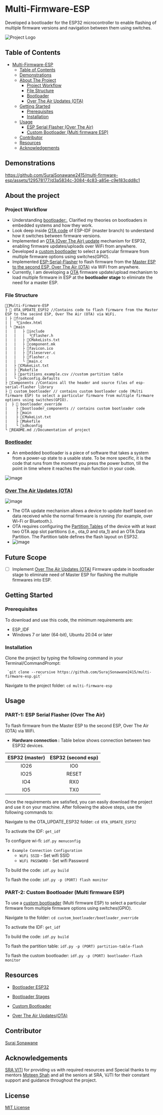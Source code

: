 # Multi-Firmware-ESP

Developed a bootloader for the ESP32 microcontroller to enable flashing of multiple firmware versions and navigation between them using switches.

![Project Logo](https://github.com/user-attachments/assets/d3d3317a-368e-455b-9432-a88ce6480450)
## Table of Contents

- [Multi-Firmware-ESP](#multi-firmware-esp)
  - [Table of Contents](#table-of-contents)
  - [Demonstrations](#demonstrations)
  - [About The Project](#about-the-project)
    - [Project Workflow](#project-workflow)
    - [File Structure](#file-structure)
    - [Bootloader](#bootloader)
    - [Over The Air Updates (OTA)](#over-the-air-updates-ota)
  - [Getting Started](#getting-started)
    - [Prerequisites](#prerequisites)
    - [Installation](#installation)
  - [Usage](#usage)
    - [ESP Serial Flasher (Over The Air)](#part-1-esp-serial-flasher-over-the-air)
    - [Custom Bootloader (Multi firmware ESP)](#part-2-custom-bootloader-multi-firmware-esp)
  - [Contributor](#contributor)
  - [Resources](#resources)
  - [Acknowledgements](#acknowledgements)
  
## Demonstrations
https://github.com/SurajSonawane2415/multi-firmware-esp/assets/129578177/d3a5834c-3084-4c83-a85e-c9e183cdd8c1

## About the project
### Project Workflow

-  Understanding [bootloader:](https://embeddedinventor.com/embedded-bootloader-and-booting-process-explained/), Clarified my theories on bootloaders in embedded systems and how they work.
-  Look deep inside [OTA code](https://github.com/espressif/esp-idf/tree/master/examples/system/ota) of ESP-IDF (master branch) to understand how it switches between firmware versions.
-  Implemented an [OTA (Over The Air) update](https://github.com/SurajSonawane2415/OTA_UPDATE_ESP32/tree/7446e1fa84ad3d33f6d277d31926ffdc2e9baafa) mechanism for ESP32, enabling firmware updates/uploads over WiFi from anywhere.
-  Developed a [custom bootloader](https://github.com/SurajSonawane2415/multi-firmware-esp/tree/main/custom_bootloader) to select a particular firmware from multiple firmware options using switches(GPIO).
-  Implemented [ESP-Serial-Flasher](https://github.com/espressif/esp-serial-flasher) to flash firmware from the [Master ESP to the second ESP, Over The Air (OTA)](https://github.com/SurajSonawane2415/OTA_UPDATE_ESP32/tree/7446e1fa84ad3d33f6d277d31926ffdc2e9baafa) via WiFi from anywhere.
-  Currently, I am developing a [OTA](https://docs.espressif.com/projects/esp-idf/en/stable/esp32/api-reference/system/ota.html) firmware update/upload mechanism to load multiple firmware in ESP at the **bootloader stage** to eliminate the need for a master ESP.

### File Structure

```
👨‍💻Multi-Firmware-ESP
├ 📂 OTA_UPDATE_ESP32 //Contains code to flash firmware from the Master ESP to the second ESP, Over The Air (OTA) via WiFi.
| ├ 📂frontend
| |  └📄index.html
| └ 📂main
|   |   ├ 📂include
|   |   |  └📄flasher.h   
|   |   ├ 📄CMakeLists.txt
|   |   ├ 📄component.mk
|   |   ├ 📄favicon.ico
|   |   ├ 📄fileserver.c
|   |   ├ 📄flasher.c 
|   |   └ 📄main.c 
|   ├ 📄CMakeList.txt
|   ├ 📄Makefile
|   ├ 📄partitions_example.csv //custom partition table
|   └ 📄sdkconfig.defaults
├ 📂Components //Contains all the header and source files of esp-serial-flasher library   
├ 📂 custom_bootloader // contains custom bootloader code (Multi firmware ESP) to select a particular firmware from multiple firmware options using switches(GPIO).
|  ├ 📂 bootloader_override
|    ├ 📂bootloader_components // contains custom bootloader code
|    ├ 📂main
|    ├ 📄CMakeList.txt
|    ├ 📄Makefile
|    └ 📄sdkconfig
└ 📄README.md //Documentation of project
```

### [Bootloader](https://docs.espressif.com/projects/esp-idf/en/stable/esp32/api-guides/bootloader.html)
- An embedded bootloader is a piece of software that takes a system from a power-up state to a usable state. To be more specific, it is the code that runs from the moment you press the power button, till the point in time where it reaches the main function in your code.

![image](https://github.com/SurajSonawane2415/multi-firmware-esp/assets/129578177/477169bf-fdfa-400f-b083-c54f8b138929)

### [Over The Air Updates (OTA)](https://blog.espressif.com/ota-updates-framework-ab5438e30c12)
![image](https://github.com/SurajSonawane2415/multi-firmware-esp/assets/129578177/f246b119-2727-4d73-a275-1b116feb793c)
- The OTA update mechanism allows a device to update itself based on data received while the normal firmware is running (for example, over Wi-Fi or Bluetooth.).
- OTA requires configuring the [Partition Tables](https://docs.espressif.com/projects/esp-idf/en/latest/esp32/api-guides/partition-tables.html) of the device with at least two OTA app slot partitions (i.e., ota_0 and ota_1) and an OTA Data Partition. The Partition table defines the flash layout on ESP32.
- ![image](https://github.com/SurajSonawane2415/multi-firmware-esp/assets/129578177/d0420f10-9e6d-4075-9896-5f01f26aceb6)


## Future Scope 

- [ ] Implement [Over The Air Updates (OTA)](https://docs.espressif.com/projects/esp-idf/en/stable/esp32/ap1-reference/system/ota.html) Firmware update in bootloader stage to eliminate need of Master ESP for flashing the multiple firmwares into ESP.

## Getting Started
### Prerequisites
To download and use this code, the minimum requirements are:
- ESP_IDF
- Windows 7 or later (64-bit), Ubuntu 20.04 or later

### Installation
Clone the project by typing the following command in your Terminal/CommandPrompt:
      
     `git clone --recursive https://github.com/SurajSonawane2415/multi-firmware-esp.git`

Navigate to the project folder:
`cd multi-firmware-esp`

## Usage

### PART-1: ESP Serial Flasher (Over The Air)
To flash firmware from the Master ESP to the second ESP, Over The Air (OTA) via WiFi.

- **Hardware connection :**
Table below shows connection between two ESP32 devices.

| ESP32 (master) | ESP32 (second esp) |
|:------------:|:-------------:|
|    IO26      |      IO0      |
|    IO25      |     RESET     |
|    IO4       |      RX0      |
|    IO5       |      TX0      |

Once the requirements are satisfied, you can easily download the project and use it on your machine. After following the above steps, use the following commands to:

Navigate to the OTA_UPDATE_ESP32 folder:
`cd OTA_UPDATE_ESP32`

To activate the IDF:
`get_idf`

To configure wi-fi:
`idf.py menuconfig`

* `Example Connection Configuration`
  * `WiFi SSID` - Set wifi SSID
  * `WiFi PASSWORD` - Set wifi Password

To build the code:
`idf.py build`

To flash the code:
`idf.py -p (PORT) flash monitor`

### PART-2: Custom Bootloader (Multi firmware ESP)
To use a [custom bootloader](https://github.com/SurajSonawane2415/multi-firmware-esp/tree/main/custom_bootloader) (Multi firmware ESP) to select a particular firmware from multiple firmware options using switches(GPIO).

Navigate to the folder:
`cd custom_bootloader/bootloader_override`

To activate the IDF:
`get_idf`

To build the code:
`idf.py build`

To flash the partition table:
`idf.py -p (PORT) partition-table-flash`

To flash the custom bootloader:
`idf.py -p (PORT) bootloader-flash monitor`

## Resources

- [Bootloader ESP32](https://docs.espressif.com/projects/esp-idf/en/latest/esp32/apiguides/bootloader.html)

- [Bootloader Stages](https://embeddedinventor.com/embedded-bootloader-and-booting-process-explained/)

- [Custom Bootloader](https://esp32.com/viewtopic.php?t=29232)

- [Over The Air Updates(OTA)](https://docs.espressif.com/projects/esp-idf/en/stable/esp32/api-reference/system/ota.html)

## Contributor

[Suraj Sonawane](https://github.com/SurajSonawane2415)

## Acknowledgements

[SRA VITI](https://sravjti.in/) for providing us with required resources and Special thanks to my mentors [Moteen Shah](https://github.com/Jamm02) and all the seniors at SRA, VJTI for their
constant support and guidance throughout the project.

## License

[MIT License](https://opensource.org/license/mit)
